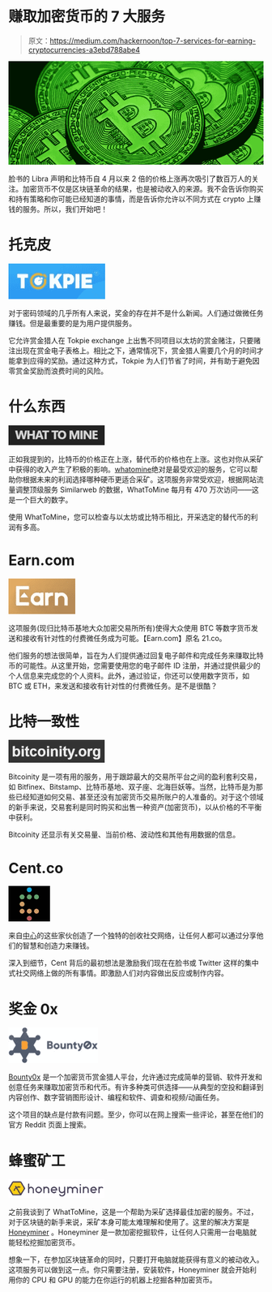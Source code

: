 # 赚取加密货币的 7 大服务

> 原文：<https://medium.com/hackernoon/top-7-services-for-earning-cryptocurrencies-a3ebd788abe4>

![](img/7f6cded4908a0734cc837a4ac32a2bcc.png)

脸书的 Libra 声明和比特币自 4 月以来 2 倍的价格上涨再次吸引了数百万人的关注。加密货币不仅是区块链革命的结果，也是被动收入的来源。我不会告诉你购买和持有策略和你可能已经知道的事情，而是告诉你允许以不同方式在 crypto 上赚钱的服务。所以，我们开始吧！

# 托克皮

![](img/bc64788cddf51c373722aa29d63d9d6f.png)

对于密码领域的几乎所有人来说，奖金的存在并不是什么新闻。人们通过做微任务赚钱。但是最重要的是为用户提供服务。

它允许赏金猎人在 Tokpie exchange 上出售不同项目以太坊的赏金赌注，只要赌注出现在赏金电子表格上。相比之下，通常情况下，赏金猎人需要几个月的时间才能拿到应得的奖励。通过这种方式，Tokpie 为人们节省了时间，并有助于避免因零赏金奖励而浪费时间的风险。

# 什么东西

![](img/44c2ea4d299bc8af9dc80be04edd8359.png)

正如我提到的，比特币的价格正在上涨，替代币的价格也在上涨。这也对你从采矿中获得的收入产生了积极的影响。[whatomine](https://whattomine.com)绝对是最受欢迎的服务，它可以帮助你根据未来的利润选择哪种硬币更适合采矿。这项服务非常受欢迎，根据网站流量调整顶级服务 Similarweb 的数据，WhatToMine 每月有 470 万次访问——这是一个巨大的数字。

使用 WhatToMine，您可以检查与以太坊或比特币相比，开采选定的替代币的利润有多高。

# Earn.com

![](img/a04b6019d7c6da220d7b7742be69738e.png)

这项服务(现归比特币基地大众加密交易所所有)使得大众使用 BTC 等数字货币发送和接收有针对性的付费微任务成为可能。【Earn.com】原名 21.co。

他们服务的想法很简单，旨在为人们提供通过回复电子邮件和完成任务来赚取比特币的可能性。从这里开始，您需要使用您的电子邮件 ID 注册，并通过提供最少的个人信息来完成您的个人资料。此外，通过验证，你还可以使用数字货币，如 BTC 或 ETH，来发送和接收有针对性的付费微任务。是不是很酷？

# 比特一致性

![](img/ce08c1e245f8c2089f3ec51dd5dea5ec.png)

Bitcoinity 是一项有用的服务，用于跟踪最大的交易所平台之间的盈利套利交易，如 Bitfinex、Bitstamp、比特币基地、双子座、北海巨妖等。当然，比特币是为那些已经知道如何交易、甚至还没有加密货币交易所账户的人准备的。对于这个领域的新手来说，交易套利是同时购买和出售一种资产(加密货币)，以从价格的不平衡中获利。

Bitcoinity 还显示有关交易量、当前价格、波动性和其他有用数据的信息。

# Cent.co

![](img/85a2c67aa6d98ae4be3f758c281f09e4.png)

来自[中心](http://cent.co)的这些家伙创造了一个独特的创收社交网络，让任何人都可以通过分享他们的智慧和创造力来赚钱。

深入到细节，Cent 背后的最初想法是激励我们现在在脸书或 Twitter 这样的集中式社交网络上做的所有事情。即激励人们对内容做出反应或制作内容。

# 奖金 0x

![](img/cae7a2e73bf6facb6dc251c68d58f86c.png)

[Bounty0x](https://bounty0x.io) 是一个加密货币赏金猎人平台，允许通过完成简单的营销、软件开发和创意任务来赚取加密货币和代币。有许多种类可供选择——从典型的空投和翻译到内容创作、数字营销图形设计、编程和软件、调查和视频/动画任务。

这个项目的缺点是付款有问题。至少，你可以在网上搜索一些评论，甚至在他们的官方 Reddit 页面上搜索。

# 蜂蜜矿工

![](img/72084706816626ac62be61caf5c5c960.png)

之前我谈到了 WhatToMine，这是一个帮助为采矿选择最佳加密的服务。不过，对于区块链的新手来说，采矿本身可能太难理解和使用了。这里的解决方案是 [Honeyminer](https://honeyminer.com) 。Honeyminer 是一款加密挖掘软件，让任何人只需用一台电脑就能轻松挖掘加密货币。

想象一下，在参加区块链革命的同时，只要打开电脑就能获得有意义的被动收入。这项服务可以做到这一点。你只需要注册，安装软件，Honeyminer 就会开始利用你的 CPU 和 GPU 的能力在你运行的机器上挖掘各种加密货币。
